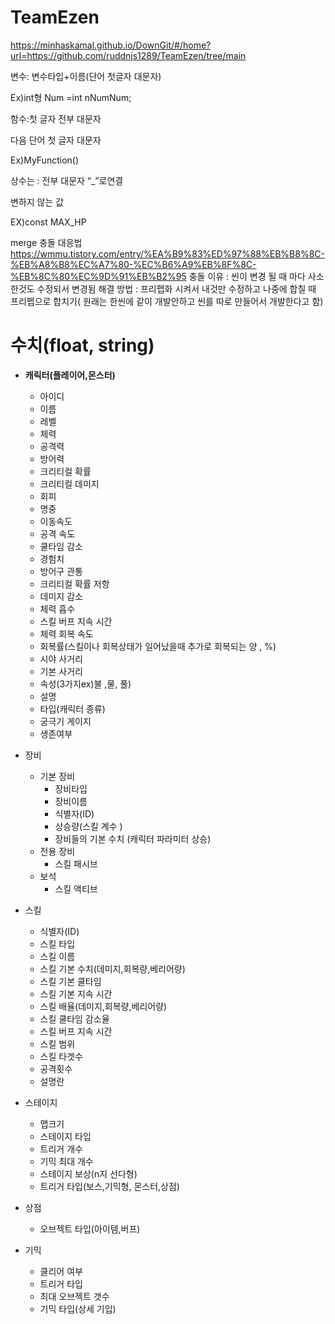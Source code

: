 # TeamEzen

https://minhaskamal.github.io/DownGit/#/home?url=https://github.com/ruddnjs1289/TeamEzen/tree/main

변수: 변수타입+이름(단어 첫글자 대문자)

Ex)int형 Num =int nNumNum;

함수:첫 글자 전부 대문자

다음 단어 첫 글자 대문자

Ex)MyFunction()

상수는 : 전부 대문자 “_”로연결

변하지 않는 값

EX)const MAX_HP 

merge 충돌 대응법
https://wmmu.tistory.com/entry/%EA%B9%83%ED%97%88%EB%B8%8C-%EB%A8%B8%EC%A7%80-%EC%B6%A9%EB%8F%8C-%EB%8C%80%EC%9D%91%EB%B2%95
충돌 이유 : 씬이 변경 될 때 마다 사소한것도 수정되서 변경됨 
해결 방법 : 프리펩화 시켜서 내것만 수정하고 나중에 합칠 때 프리펩으로 합치기( 원래는 한씬에 같이 개발안하고 씬를 따로 만들어서 개발한다고 함)

# 수치(float, string)

- **캐릭터(플레이어,몬스터)**
    - 아이디
    - 이름
    - 레벨
    - 체력
    - 공격력
    - 방어력
    - 크리티컬 확률
    - 크리티컬 데미지
    - 회피
    - 명중
    - 이동속도
    - 공격 속도
    - 쿨타임 감소
    - 경험치
    - 방어구 관통
    - 크리티컬 확률 저항
    - 데미지 감소
    - 체력 흡수
    - 스킬 버프 지속 시간
    - 체력 회복 속도
    - 회복률(스킬이나 회복상태가 일어났을때 추가로 회복되는 양 , %)
    - 시야 사거리
    - 기본 사거리
    - 속성(3가지ex)불 ,물, 풀)
    - 설명
    - 타입(캐릭터 종류)
    - 궁극기 게이지
    - 생존여부
    
- 장비
    - 기본 장비
        - 장비타입
        - 장비이름
        - 식별자(ID)
        - 상승량(스킬 계수 )
        - 장비들의 기본 수치 (캐릭터 파라미터 상승)
    - 전용 장비
        - 스킬  패시브
    - 보석
        - 스킬 액티브

- 스킬
    - 식별자(ID)
    - 스킬 타입
    - 스킬 이름
    - 스킬 기본 수치(데미지,회복량,베리어량)
    - 스킬 기본 쿨타임
    - 스킬 기본 지속 시간
    - 스킬 배율(데미지,회복량,베리어량)
    - 스킬 쿨타임 감소율
    - 스킬 버프 지속 시간
    - 스킬 범위
    - 스킬 타겟수
    - 공격횟수
    - 설명란
- 스테이지
    - 맵크기
    - 스테이지 타입
    - 트리거 개수
    - 기믹 최대 개수
    - 스테이지 보상(n지 선다형)
    - 트리거 타입(보스,기믹형, 몬스터,상점)
- 상점
    - 오브젝트 타입(아이템,버프)
- 기믹
    - 클리어 여부
    - 트리거 타입
    - 최대 오브젝트 갯수
    - 기믹 타입(상세 기입)

